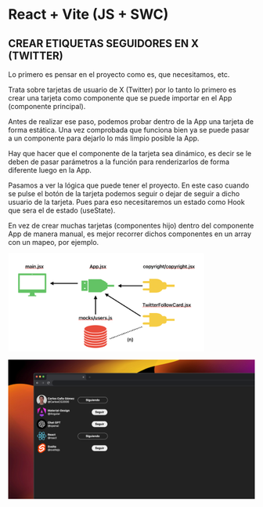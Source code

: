 # React + Vite (JS + SWC)

## CREAR ETIQUETAS SEGUIDORES EN X (TWITTER)

Lo primero es pensar en el proyecto como es, que necesitamos, etc.

Trata sobre tarjetas de usuario de X (Twitter) por lo tanto lo primero es crear una tarjeta como componente que se puede importar en el App (componente principal).

Antes de realizar ese paso, podemos probar dentro de la App una tarjeta de forma estática. Una vez comprobada que funciona bien ya se puede pasar a un componente para dejarlo lo más limpio posible la App.

Hay que hacer que el componente de la tarjeta sea dinámico, es decir se le deben de pasar parámetros a la función para renderizarlos de forma diferente luego en la App.

Pasamos a ver la lógica que puede tener el proyecto.
En este caso cuando se pulse el botón de la tarjeta podemos seguir o dejar de seguir a dicho usuario de la tarjeta. Pues para eso necesitaremos un estado como Hook que sera el de estado (useState).

En vez de crear muchas tarjetas (componentes hijo) dentro del componente App de manera manual, es mejor recorrer dichos componentes en un array con un mapeo, por ejemplo.

<img src="./public/esquema.png" alt="Esquema del proyecto" width="400"/>

![Interfaz final del proyecto](./public/1-tarjeta-twitter.png)

